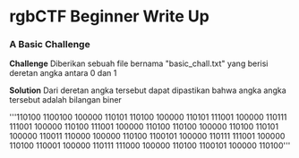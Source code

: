 # rgbCTF Beginner Write Up

### A Basic Challenge
**Challenge**
Diberikan sebuah file bernama "basic_chall.txt" yang berisi deretan angka antara 0 dan 1


**Solution**
Dari deretan angka tersebut dapat dipastikan bahwa angka angka tersebut adalah bilangan biner

'''110100 1100100 100000 110101 110100 100000 110101 111001 100000 110111 111001 100000 110100 111001 100000 110100 110100 100000 110100 110101 100000 110011 110000 100000 110100 1100101 100000 110111 111001 100000 110100 110001 100000 110111 111000 100000 110100 1100101 100000 110100'''
